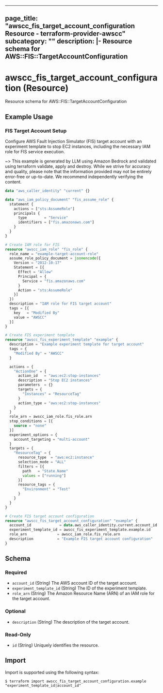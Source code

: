 
---
page_title: "awscc_fis_target_account_configuration Resource - terraform-provider-awscc"
subcategory: ""
description: |-
  Resource schema for AWS::FIS::TargetAccountConfiguration
---

# awscc_fis_target_account_configuration (Resource)

Resource schema for AWS::FIS::TargetAccountConfiguration

## Example Usage

### FIS Target Account Setup

Configure AWS Fault Injection Simulator (FIS) target account with an experiment template to stop EC2 instances, including the necessary IAM role for FIS service execution.

~> This example is generated by LLM using Amazon Bedrock and validated using terraform validate, apply and destroy. While we strive for accuracy and quality, please note that the information provided may not be entirely error-free or up-to-date. We recommend independently verifying the content.

```terraform
data "aws_caller_identity" "current" {}

data "aws_iam_policy_document" "fis_assume_role" {
  statement {
    actions = ["sts:AssumeRole"]
    principals {
      type        = "Service"
      identifiers = ["fis.amazonaws.com"]
    }
  }
}

# Create IAM role for FIS
resource "awscc_iam_role" "fis_role" {
  role_name = "example-target-account-role"
  assume_role_policy_document = jsonencode({
    Version = "2012-10-17"
    Statement = [{
      Effect = "Allow"
      Principal = {
        Service = "fis.amazonaws.com"
      }
      Action = "sts:AssumeRole"
    }]
  })
  description = "IAM role for FIS target account"
  tags = [{
    key   = "Modified By"
    value = "AWSCC"
  }]
}

# Create FIS experiment template
resource "awscc_fis_experiment_template" "example" {
  description = "Example experiment template for target account"
  tags = {
    "Modified By" = "AWSCC"
  }

  actions = {
    "ActionOne" = {
      action_id   = "aws:ec2:stop-instances"
      description = "Stop EC2 instances"
      parameters  = {}
      targets = {
        "Instances" = "ResourceTag"
      }
      action_type = "aws:ec2:stop-instances"
    }
  }
  role_arn = awscc_iam_role.fis_role.arn
  stop_conditions = [{
    source = "none"
  }]
  experiment_options = {
    account_targeting = "multi-account"
  }
  targets = {
    "ResourceTag" = {
      resource_type  = "aws:ec2:instance"
      selection_mode = "ALL"
      filters = [{
        path   = "State.Name"
        values = ["running"]
      }]
      resource_tags = {
        "Environment" = "Test"
      }
    }
  }
}

# Create FIS target account configuration
resource "awscc_fis_target_account_configuration" "example" {
  account_id             = data.aws_caller_identity.current.account_id
  experiment_template_id = awscc_fis_experiment_template.example.id
  role_arn              = awscc_iam_role.fis_role.arn
  description           = "Example FIS target account configuration"
}
```

<!-- schema generated by tfplugindocs -->
## Schema

### Required

- `account_id` (String) The AWS account ID of the target account.
- `experiment_template_id` (String) The ID of the experiment template.
- `role_arn` (String) The Amazon Resource Name (ARN) of an IAM role for the target account.

### Optional

- `description` (String) The description of the target account.

### Read-Only

- `id` (String) Uniquely identifies the resource.

## Import

Import is supported using the following syntax:

```shell
$ terraform import awscc_fis_target_account_configuration.example "experiment_template_id|account_id"
```
